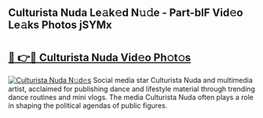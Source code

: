 ## Culturista Nuda Le𝚊k𝚎d N𝚞𝚍e - Part-blF Vid𝚎o Le𝚊ks Photos jSYMx

# <h2><a href="http://fbde2q.evod.top/?m=Culturista+Nuda">🔗 👉🔴 Culturista Nuda Vid𝚎o Ph𝚘t𝚘s</a></h2>

[![Culturista Nuda N𝚞d𝚎s](https://i.imgur.com/8V9OHl7.gif)](http://fbde2q.evod.top/?m=Culturista+Nuda)
Social media star Culturista Nuda and multimedia artist, acclaimed for publishing dance and lifestyle material through trending dance routines and mini vlogs. The media Culturista Nuda often plays a role in shaping the political agendas of public figures. 
